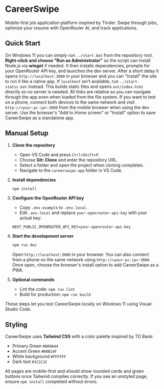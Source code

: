 # CareerSwipe

Mobile-first job application platform inspired by Tinder. Swipe through jobs, optimize your resume with OpenRouter AI, and track applications.

## Quick Start

On Windows 11 you can simply run `../start.bat` from the repository root. **Right‑click and choose "Run as Administrator"** so the script can install Node.js via **winget** if needed. It then installs dependencies, prompts for your OpenRouter API key, and launches the dev server. After a short delay it opens `http://localhost:3000` in your browser and you can "Install" the site to run it like a native app.
If `localhost` isn't available, run `../start-static.bat` instead. This builds static files and opens `out/index.html` directly so no server is needed. All links are relative so you can navigate through the app even when loaded from the file system.
If you want to test on a phone, connect both devices to the same network and visit `http://<your-pc-ip>:3000` from the mobile browser when using the dev server.
Use the browser's "Add to Home screen" or "Install" option to save CareerSwipe as a standalone app.

## Manual Setup

1. **Clone the repository**
   - Open VS Code and press `Ctrl+Shift+P`.
   - Choose **Git: Clone** and enter the repository URL.
   - Select a folder and open the project when cloning completes.
   - Navigate to the `careerswipe-app` folder in VS Code.

2. **Install dependencies**
   ```bash
   npm install
   ```

3. **Configure the OpenRouter API key**
   - Copy `.env.example` to `.env.local`.
   - Edit `.env.local` and replace `your-openrouter-api-key` with your actual key:
   ```
   NEXT_PUBLIC_OPENROUTER_API_KEY=your-openrouter-api-key
   ```

4. **Start the development server**
   ```bash
   npm run dev
   ```
   Open `http://localhost:3000` in your browser.
   You can also connect from a phone on the same network using `http://<your-pc-ip>:3000`.
   Once open, choose the browser's install option to add CareerSwipe as a PWA.

5. **Optional commands**
   - Lint the code: `npm run lint`
   - Build for production: `npm run build`

These steps let you test CareerSwipe locally on Windows 11 using Visual Studio Code.

## Styling

CareerSwipe uses **Tailwind CSS** with a color palette inspired by TD Bank:

- Primary Green `#009A44`
- Accent Green `#00B14F`
- White background `#FFFFFF`
- Dark text `#1C1C1C`

All pages are mobile-first and should show rounded cards and green buttons once Tailwind compiles correctly. If you see an unstyled page, ensure `npm install` completed without errors.
